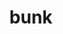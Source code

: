 ---
category: 4-letters
denotation: null
name: bunk
reference_link: https://www.etymonline.com/word/bunk
root_language: null
root_name: null
title: bunk
type: free
word_sums:
- respelling: bunk
  sum: 'Bunk + '
---